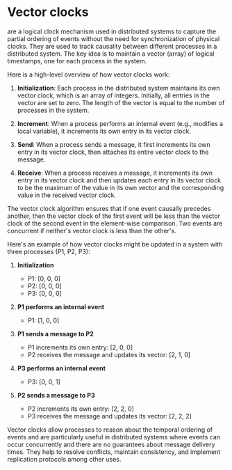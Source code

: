 # Vector clocks 
are a logical clock mechanism used in distributed systems to capture the partial ordering of events without the need for synchronization of physical clocks. They are used to track causality between different processes in a distributed system. The key idea is to maintain a vector (array) of logical timestamps, one for each process in the system.

Here is a high-level overview of how vector clocks work:

1. **Initialization**: Each process in the distributed system maintains its own vector clock, which is an array of integers. Initially, all entries in the vector are set to zero. The length of the vector is equal to the number of processes in the system.

2. **Increment**: When a process performs an internal event (e.g., modifies a local variable), it increments its own entry in its vector clock.

3. **Send**: When a process sends a message, it first increments its own entry in its vector clock, then attaches its entire vector clock to the message.

4. **Receive**: When a process receives a message, it increments its own entry in its vector clock and then updates each entry in its vector clock to be the maximum of the value in its own vector and the corresponding value in the received vector clock.

The vector clock algorithm ensures that if one event causally precedes another, then the vector clock of the first event will be less than the vector clock of the second event in the element-wise comparison. Two events are concurrent if neither's vector clock is less than the other's.

Here's an example of how vector clocks might be updated in a system with three processes (P1, P2, P3):

1. **Initialization**
   - P1: [0, 0, 0]
   - P2: [0, 0, 0]
   - P3: [0, 0, 0]

2. **P1 performs an internal event**
   - P1: [1, 0, 0]

3. **P1 sends a message to P2**
   - P1 increments its own entry: [2, 0, 0]
   - P2 receives the message and updates its vector: [2, 1, 0]

4. **P3 performs an internal event**
   - P3: [0, 0, 1]

5. **P2 sends a message to P3**
   - P2 increments its own entry: [2, 2, 0]
   - P3 receives the message and updates its vector: [2, 2, 2]

Vector clocks allow processes to reason about the temporal ordering of events and are particularly useful in distributed systems where events can occur concurrently and there are no guarantees about message delivery times. They help to resolve conflicts, maintain consistency, and implement replication protocols among other uses.